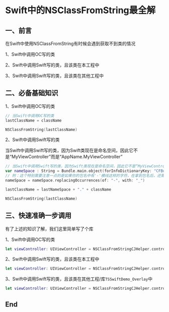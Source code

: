 # Swift中的NSClassFromString最全解

## 一、前言

在Swift中使用NSClassFromString有时候会遇到获取不到类的情况

1、Swift中调用OC写的类

2、Swift中调用Swift写的类，且该类在本工程中

3、Swift中调用Swift写的类，且该类在其他工程中



## 二、必备基础知识

1、Swift中调用OC写的类

```swift
// 当Swift中调用OC写的类
lastClassName = className

NSClassFromString(lastClassName)
```

2、Swift中调用Swift写的类

当Swift中调用Swift写的类，因为Swift类现在是命名空间，因此它不是“MyViewController”而是“AppName.MyViewController”

```swift
// 当Swift中调用Swift写的类，因为Swift类现在是命名空间，因此它不是“MyViewController”而是“AppName.MyViewController”
var nameSpace : String = Bundle.main.object(forInfoDictionaryKey: "CFBundleExecutable") as! String
// 附：这个特别需要注意一点的是如果你的包名中有'-'横线这样的字符，在拿到包名后，还需要把包名的'-'转换成'_'下横线，这点特别坑(折腾了半天才找到原因😤)
nameSpace = nameSpace.replacingOccurrences(of: "-", with: "_")

lastClassName = lastNameSpace + "." + className

NSClassFromString(lastClassName)
```



## 三、快速准确一步调用

有了上述的知识了解，我们这里简单写了个库

1、Swift中调用OC写的类

```swift
let viewController: UIViewController = NSClassFromStringCJHelper.controllerFormString(className: "OverlayHomeViewController", isOC: true)
```

2、Swift中调用Swift写的类，且该类在本工程中

```swift
let viewController: UIViewController = NSClassFromStringCJHelper.controllerFormString(className: "OverlayHomeViewController", isOC: false)
```

3、Swift中调用Swift写的类，且该类在其他工程/库`TSSwiftDemo_Overlay`中

```swift
let viewController: UIViewController = NSClassFromStringCJHelper.controllerFormString(className: "OverlayHomeViewController", isOC: false, nameSpace='TSSwiftDemo_Overlay')
```





## End